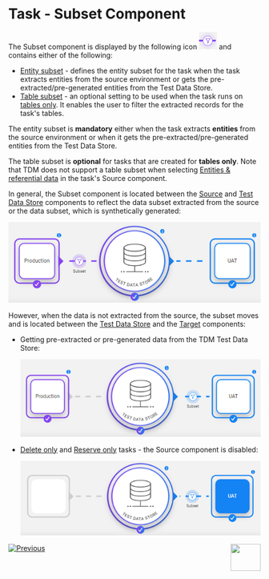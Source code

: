 # Task - Subset Component

The Subset component is displayed by the following icon ![subset](images/task_subset_icon.png) and contains either of the following:

- [Entity subset](15a_entity_subset.md) -  defines the entity subset for the task when the task extracts entities from the source environment or gets the pre-extracted/pre-generated entities from the Test Data Store. 
- [Table subset](15b_table_subset.md) - an optional setting to be used when the task runs on [tables only](14c_task_source_component_tables.md). It enables the user to filter the extracted records for the task's tables. 

The entity subset is **mandatory** either when the task extracts **entities** from the source environment or when it gets the pre-extracted/pre-generated entities from the Test Data Store.  

The table subset is **optional** for tasks that are created for **tables only**. Note that TDM does not support a table subset when selecting [Entities & referential data](14b_task_source_component_entities.md) in the task's Source component.

In general, the Subset component is located between the [Source](14a_task_source_component.md) and [Test Data Store](16_task_test_data_store_component.md) components to reflect the data subset extracted from the source or the data subset, which is synthetically generated:

![subset example](images/task_widget_subset_example2.png)

However, when the data is not extracted from the source, the subset moves and is located between the [Test Data Store]((16_task_test_data_store_component.md)) and the [Target](17_task_target_component.md) components:  

- Getting pre-extracted or pre-generated data from the TDM Test Data Store:

  ![subset example](images/task_widget_subset_example1.png)



- [Delete only](17a_task_target_component_entities.md#delete) and [Reserve only](17a_task_target_component_entities.md#reserve) tasks - the Source component is disabled:

  ![subset example](images/task_widget_subset_example3.png)


 [![Previous](/articles/images/Previous.png)](14a_task_source_component.md)[<img align="right" width="60" height="54" src="/articles/images/Next.png">](16_task_test_data_store_component.md)
